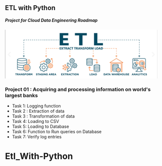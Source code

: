 ## ETL with Python 
##### Project for Cloud Data Engineering Roadmap
![ETL Screenshot](https://github.com/Muhammad-Muzammil-Shah/Etl_With-Python/blob/main/Screenshot%202025-01-31%20190006.png)

### Project 01 : Acquiring and processing information on world's largest banks

- Task 1: Logging function
- Task 2 : Extraction of data
- Task 3 : Transformation of data
- Task 4: Loading to CSV
- Task 5: Loading to Database
- Task 6: Function to Run queries on Database
- Task 7: Verify log entries


# Etl_With-Python
